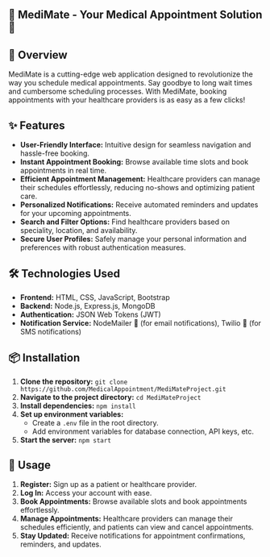 ## 🏥 MediMate - Your Medical Appointment Solution 📅

## 🚀 Overview
MediMate is a cutting-edge web application designed to revolutionize the way you schedule medical appointments. Say goodbye to long wait times and cumbersome scheduling processes. With MediMate, booking appointments with your healthcare providers is as easy as a few clicks!

## ✨ Features
- **User-Friendly Interface:** Intuitive design for seamless navigation and hassle-free booking.
- **Instant Appointment Booking:** Browse available time slots and book appointments in real time.
- **Efficient Appointment Management:** Healthcare providers can manage their schedules effortlessly, reducing no-shows and optimizing patient care.
- **Personalized Notifications:** Receive automated reminders and updates for your upcoming appointments.
- **Search and Filter Options:** Find healthcare providers based on speciality, location, and availability.
- **Secure User Profiles:** Safely manage your personal information and preferences with robust authentication measures.

## 🛠️ Technologies Used
- **Frontend:** HTML, CSS, JavaScript, Bootstrap
- **Backend:** Node.js, Express.js, MongoDB
- **Authentication:** JSON Web Tokens (JWT)
- **Notification Service:** NodeMailer 📧 (for email notifications), Twilio 📱 (for SMS notifications)

## 📦 Installation
1. **Clone the repository:** `git clone https://github.com/MedicalAppointment/MediMateProject.git` 
2. **Navigate to the project directory:** `cd MediMateProject`
3. **Install dependencies:** `npm install`
4. **Set up environment variables:**
   - Create a `.env` file in the root directory.
   - Add environment variables for database connection, API keys, etc.
5. **Start the server:** `npm start`

## 🚀 Usage
1. **Register:** Sign up as a patient or healthcare provider.
2. **Log In:** Access your account with ease.
3. **Book Appointments:** Browse available slots and book appointments effortlessly.
4. **Manage Appointments:** Healthcare providers can manage their schedules efficiently, and patients can view and cancel appointments.
5. **Stay Updated:** Receive notifications for appointment confirmations, reminders, and updates.